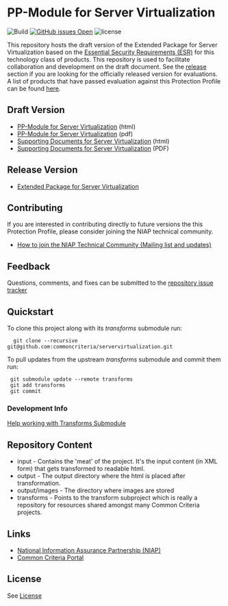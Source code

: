 PP-Module for Server Virtualization 
============
![Build](https://github.com/commoncriteria/servervirtualization/workflows/Build/badge.svg)
[![GitHub issues Open](https://img.shields.io/github/issues/commoncriteria/servervirtualization.svg?maxAge=2592000)](https://github.com/commoncriteria/servervirtualization/issues) 
![license](https://img.shields.io/badge/license-Unlicensed-blue.svg)

This repository hosts the draft version of the Extended Package for Server Virtualization based on the 
[Essential Security Requirements (ESR)](https://commoncriteria.github.io/pp/servervirtualization/servervirtualization-esr.html) for this technology class of 
products. This repository is used to facilitate collaboration and development on the draft document. 
See the [release](#Release-Version) section if you are looking for the officially released version for evaluations. 
A list of products that have passed evaluation against this Protection Profile can be found [here](https://www.niap-ccevs.org/Profile/Info.cfm?id=410).

## Draft Version

* [PP-Module for Server Virtualization](https://commoncriteria.github.io/pp/servervirtualization/servervirtualization-release.html) (html)
* [PP-Module for Server Virtualization](https://commoncriteria.github.io/pp/servervirtualization/servervirtualization-release.pdf) (pdf)
* [Supporting Documents for Server Virtualization](https://commoncriteria.github.io/pp/clientvirtualization/servervirtualization-sd.html) (html)
* [Supporting Documents for Server Virtualization](https://commoncriteria.github.io/pp/clientvirtualization/servervirtualization-sd.pdf) (PDF)



## Release Version
* [Extended Package for Server Virtualization](https://www.niap-ccevs.org/Profile/Info.cfm?id=410)

## Contributing

If you are interested in contributing directly to future versions the this Protection Profile, please consider joining the NIAP technical community.
* [How to join the NIAP Technical Community (Mailing list and updates)](https://www.niap-ccevs.org/NIAP_Evolution/tech_communities.cfm)

## Feedback

Questions, comments, and fixes can be submitted to the [repository issue tracker](https://github.com/commoncriteria/servervirtualization/issues)


## Quickstart
To clone this project along with its _transforms_ submodule run:

````
  git clone --recursive git@github.com:commoncriteria/servervirtualization.git
````
To pull updates from the upstream _transforms_ submodule and commit them run:
````
 git submodule update --remote transforms
 git add transforms
 git commit
````

### Development Info
[Help working with Transforms Submodule](https://github.com/commoncriteria/transforms/wiki/Working-with-Transforms-as-a-Submodule)

## Repository Content
* input - Contains the 'meat' of the project. It's the input content (in XML form) that gets transformed to readable html.
* output - The output directory where the html is placed after transformation.
* output/images - The directory where images are stored
* transforms - Points to the transform subproject which is really a repository for resources shared amongst many Common Criteria projects.

## Links 
* [National Information Assurance Partnership (NIAP)](https://www.niap-ccevs.org/)
* [Common Criteria Portal](https://www.commoncriteriaportal.org/)

## License

See [License](./LICENSE)
